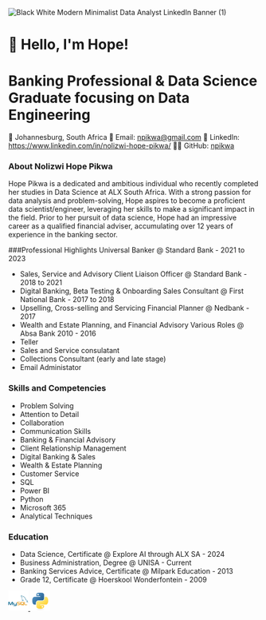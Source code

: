 ![Black   White Modern Minimalist Data Analyst LinkedIn Banner (1)](https://github.com/user-attachments/assets/8032a76c-ffa9-4bf8-b832-967703644078)
# 👋 Hello, I'm Hope!

# Banking Professional & Data Science Graduate focusing on Data Engineering
📍 Johannesburg, South Africa
📧 Email: npikwa@gmail.com
🔗 LinkedIn: https://www.linkedin.com/in/nolizwi-hope-pikwa/
👨‍💻 GitHub: [npikwa](https://github.com/npikwa)

### About Nolizwi Hope Pikwa 
Hope Pikwa is a dedicated and ambitious individual who recently completed her studies in Data Science at ALX South Africa. With a strong passion for data analysis and problem-solving, Hope aspires to become a proficient data scientist/engineer, leveraging her skills to make a significant impact in the field. Prior to her pursuit of data science, Hope had an impressive career as a qualified financial adviser, accumulating over 12 years of experience in the banking sector.

###Professional Highlights
Universal Banker @ Standard Bank - 2021 to 2023
- Sales, Service and Advisory
Client Liaison Officer @ Standard Bank - 2018 to 2021
- Digital Banking, Beta Testing & Onboarding
Sales Consultant @ First National Bank - 2017 to 2018
- Upselling, Cross-selling and Servicing
Financial Planner @ Nedbank - 2017
- Wealth and Estate Planning, and Financial Advisory
Various Roles @ Absa Bank 2010 - 2016
- Teller 
- Sales and Service consulatant
- Collections Consultant (early and late stage)
- Email Administator

### Skills and Competencies
- Problem Solving
- Attention to Detail
- Collaboration
- Communication Skills
- Banking & Financial Advisory
- Client Relationship Management
- Digital Banking & Sales
- Wealth & Estate Planning
- Customer Service
- SQL
- Power BI
- Python
- Microsoft 365
- Analytical Techniques

### Education
- Data Science, Certificate @ Explore AI through ALX SA - 2024
- Business Administration, Degree @ UNISA - Current
- Banking Services Advice, Certificate @ Milpark Education - 2013
- Grade 12, Certificate @ Hoerskool Wonderfontein - 2009

<p align="left"> <a href="https://www.mysql.com/" target="_blank" rel="noreferrer"> <img src="https://raw.githubusercontent.com/devicons/devicon/master/icons/mysql/mysql-original-wordmark.svg" alt="mysql" width="40" height="40"/> </a> <a href="https://www.python.org" target="_blank" rel="noreferrer"> <img src="https://raw.githubusercontent.com/devicons/devicon/master/icons/python/python-original.svg" alt="python" width="40" height="40"/> </a> </p>

